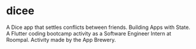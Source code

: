 # dicee

A Dice app that settles conflicts between friends.
Building Apps with State.
A Flutter coding bootcamp activity as a Software Engineer Intern at Roompal.
Activity made by the App Brewery.